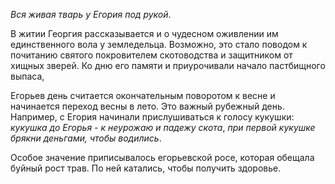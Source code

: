 _Вся живая тварь у Егория под рукой_.

В житии Георгия рассказывается и о чудесном оживлении им единственного вола у земледельца. Возможно, это стало поводом к почитанию святого покровителем скотоводства и защитником от хищных зверей. Ко дню его памяти и приурочивали начало пастбищного выпаса,

Егорьев день считается окончательным поворотом к весне и начинается переход весны в лето. Это важный рубежный день. Например, с Егория начинали прислушиваться к голосу кукушки: _кукушка до Егорья - к неурожаю и падежу скота_, _при первой кукушке брякни деньгами, чтобы водились_.

Особое значение приписывалось егорьевской росе, которая обещала буйный рост трав. По ней катались, чтобы получить здоровье.